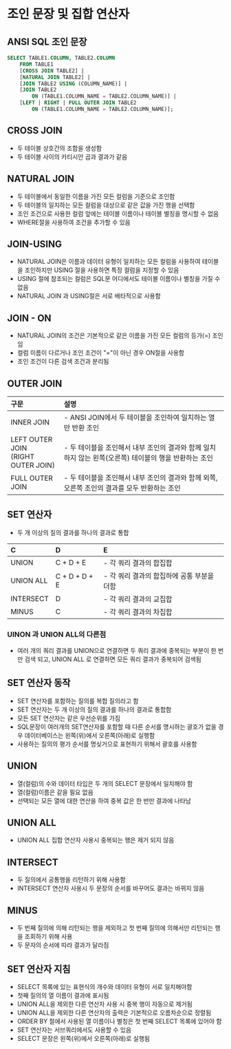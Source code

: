 # 조인 문장 및 집합 연산자
## ANSI SQL 조인 문장
~~~SQL
SELECT TABLE1.COLUMN, TABLE2.COLUMN
    FROM TABLE1
    [CROSS JOIN TABLE2] |
    [NATURAL JOIN TABLE2] |
    [JOIN TABLE2 USING (COLUMN_NAME)] | 
    [JOIN TABLE2
        ON (TABLE1.COLUMN_NAME = TABLE2.COLUMN_NAME)] |
    [LEFT | RIGHT | FULL OUTER JOIN TABLE2
        ON (TABLE1.COLUMN_NAME = TABLE2.COLUMN_NAME)];
~~~

## CROSS JOIN
- 두 테이블  상호간의 조합을 생성함
- 두 테이블 사이의 카티시안 곱과 결과가 같음

## NATURAL JOIN
- 두 테이블에서 동일한 이름을 가진 모든 컬럼을 기준으로 조인함
- 두 테이블의 일치하는 모든 컬럼을 대상으로 같은 값을 가진 행을 선택함
- 조인 조건으로 사용한 컬럼 앞에는 테이블 이름이나 테이블 별칭을 명시할 수 없음
- WHERE절을 사용하여 조건을 추가할 수 있음

## JOIN-USING
- NATURAL JOIN은 이름과 데이터 유형이 일치하는 모든 컬럼을 사용하여 테이블을 조인하지만 USING 절을 사용하면 특정 컬럼을 지정할 수 있음
- USING 절에 참조되는 컬럼은 SQL문 어디에서도 테이블 이름이나 별칭을 가질 수 없음
- NATURAL JOIN 과 USING절은 서로 배타적으로 사용함

## JOIN - ON
- NATURAL JOIN의 조건은 기본적으로 같은 이름을 가진 모든 컬럼의 등가(=) 조인임
- 컬럼 이름이 다르거나 조인 조건이 "="이 아닌 경우 ON절을 사용함
- 조인 조건이 다른 검색 조건과 분리됨

## OUTER JOIN
|구문|설명|
|:--|:--|
|INNER JOIN|- ANSI JOIN에서 두 테이블을 조인하여 일치하는 열만 반환 조인|
|LEFT OUTER JOIN<br />(RIGHT OUTER JOIN)|- 두 테이블을 조인해서 내부 조인의 결과와 함께 일치하지 않는 왼쪽(오른쪽) 테이블의 행을 반환하는 조인|
|FULL OUTER JOIN|- 두 테이블을 조인해서 내부 조인의 결과와 함께 외쪽, 오른쪽 조인의 결과를 모두 반환하는 조인|

## SET 연산자
- 두 개 이상의 질의 결과를 하나의 결과로 통합

|C|D|E|
|:--|:--|:--|
|UNION|C + D + E|- 각 쿼리 결과의 합집합|
|UNION ALL|C + D + D + E|- 각 쿼리 결과의 합집하에 공통 부분을 더함|
|INTERSECT|D|- 각 쿼리 결과의 교집합|
|MINUS|C|- 각 쿼리 결과의 차집합|

### UINON 과 UNION ALL의 다른점
- 여러 개의 쿼리 결과를 UNION으로 연결하면 두 쿼리 결과에 중복되는 부분이 한 번만 검색 되고, UNION ALL 로 연결하면 모든 쿼리 결과가 중복되어 검색됨

## SET 연산자 동작
- SET 연산자를 포함하는 질의를 복합 질의라고 함
- SET 연산자는 두 개 이상의 질의 결과를 하나의 결과로 통합함
- 모든 SET 연산자는 같은 우선순위를 가짐
- SQL문장이 여러개의 SET연산자를 포함할 때 다른 순서를 명시하는 괄호가 없을 경우 데이터베이스는 왼쪽(위)에서 오른쪽(아래)로 실행함
- 사용하는 질의의 평가 순서를 명싲거으로 표현하기 위해서 괄호를 사용함

## UNION
- 열(컬럼)의 수와 데이터 타입은 두 개의 SELECT 문장에서 일치해야 함
- 열(컬럼)이름은 같을 필요 없음
- 선택되는 모든 열에 대한 연산을 하여 중복 값은 한 번만 결과에 나타남

## UNION ALL
- UNION ALL 집합 연산자 사용시 중복되는 행은 제거 되지 않음

## INTERSECT
- 두 질의에서 공통행을 리턴하기 위해 사용함
- INTERSECT 연산자 사용시 두 문장의 순서를 바꾸어도 결과는 바뀌지 않음

## MINUS
- 두 번째 질의에 의해 리턴되는 행을 제외하고 첫 번째 질의에 의해서만 리턴되는 행을 조회하기 위해 사용
- 두 문자의 순서에 따라 결과가 달라짐

## SET 연산자 지침
- SELECT 목록에 있는 표현식의 개수와 데이터 유형이 서로 일치해야함
- 첫째 질의의 열 이름이 결과에 표시됨
- UNION ALL을 제외한 다른 연산자 사용 시 중복 행이 자동으로 제거됨
- UNION ALL을 제외한 다른 연산자의 출력은 기본적으로 오름차순으로 정렬됨
- ORDER BY 절에서 사용된 열 이름이나 별칭은 첫 번째 SELECT 목록에 있어야 함
- SET 연산자는 서브쿼리에서도 사용할 수 있음
- SELECT 문장은 왼쪽(위)에서 오른쪽(아래)로 실행됨